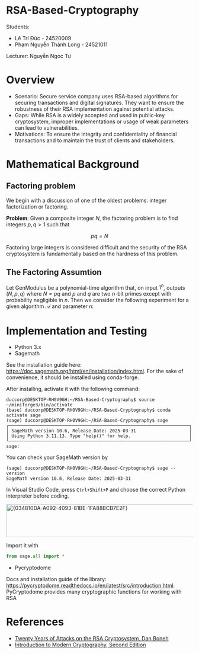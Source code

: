 # RSA-Based-Cryptography
Students: 
- Lê Trí Đức - 24520009
- Phạm Nguyễn Thành Long - 24521011

Lecturer: Nguyễn Ngọc Tự

# Overview
- Scenario: Secure service company uses RSA-based algorithms for securing transactions and digital signatures. They want to ensure the robustness of their RSA implementation against potential attacks. 
- Gaps: While RSA is a widely accepted and used in public-key cryptosystem, improper implementations or usage of weak parameters can lead to vulnerabilities.
- Motivations: To ensure the integrity and confidentiality of financial transactions and to maintain the trust of clients and stakeholders. 

# Mathematical Background
## Factoring problem
We begin with a discussion of one of the oldest problems: integer factorization or factoring. 

**Problem**: Given a composite integer $N$, the factoring problem is to find integers $p,q > 1$ such that

$$pq = N$$

Factoring large integers is considered difficult and the security of the RSA cryptosystem is fundamentally based on the hardness of this problem. 
## The Factoring Assumtion

Let $\text{GenModulus}$ be a polynomial-time algorithm that, on input $1^n$, outputs $(N,p,q)$ where $N=pq$ and $p$ and $q$ are two $n$-bit primes except with probability negligible in $n$.  Then we consider the following experiment for a given algorithm $\mathcal{A}$ and parameter $n$: 

# Implementation and Testing
- Python 3.x
- Sagemath

See the installation guide here: https://doc.sagemath.org/html/en/installation/index.html. For the sake of convenience, it should be installed using conda-forge.

After installing, activate it with the following command:
```
duccorp@DESKTOP-RH0V9GH:~/RSA-Based-Cryptography$ source ~/miniforge3/bin/activate
(base) duccorp@DESKTOP-RH0V9GH:~/RSA-Based-Cryptography$ conda activate sage
(sage) duccorp@DESKTOP-RH0V9GH:~/RSA-Based-Cryptography$ sage
┌────────────────────────────────────────────────────────────────────┐
│ SageMath version 10.6, Release Date: 2025-03-31                    │
│ Using Python 3.11.13. Type "help()" for help.                      │
└────────────────────────────────────────────────────────────────────┘
sage:
```

You can check your SageMath version by 
```
(sage) duccorp@DESKTOP-RH0V9GH:~/RSA-Based-Cryptography$ sage --version
SageMath version 10.6, Release Date: 2025-03-31
```
In Visual Studio Code, press `Ctrl+Shift+P` and choose the correct Python interpreter before coding. 

<img width="746" height="89" alt="{034810DA-A092-4093-81BE-1FA88BCB7E2F}" src="https://github.com/user-attachments/assets/c65b8d6f-22d3-4503-88b9-9daa00dbe653" />

Import it with 
```python
from sage.all import * 
```
- Pycryptodome

Docs and installation guide of the library: https://pycryptodome.readthedocs.io/en/latest/src/introduction.html. PyCryptodome provides many cryptographic functions for working with RSA


# References
- [Twenty Years of Attacks on the RSA Cryptosystem, Dan Boneh](https://crypto.stanford.edu/~dabo/papers/RSA-survey.pdf)
- [Introduction to Modern Cryptography, Second Edition](https://eclass.uniwa.gr/modules/document/file.php/CSCYB105/Reading%20Material/%5BJonathan_Katz%2C_Yehuda_Lindell%5D_Introduction_to_Mo%282nd%29.pdf)

